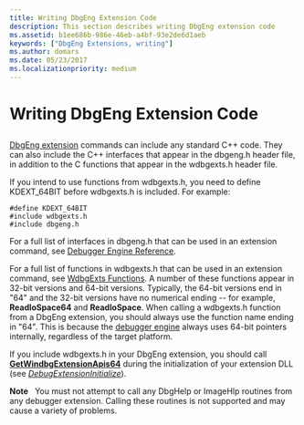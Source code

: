 ```yaml
---
title: Writing DbgEng Extension Code
description: This section describes writing DbgEng extension code
ms.assetid: b1ee686b-986e-46eb-a4bf-93e2de6d1aeb
keywords: ["DbgEng Extensions, writing"]
ms.author: domars
ms.date: 05/23/2017
ms.localizationpriority: medium
---
```


# Writing DbgEng Extension Code


## <span id="ddk_writing_dbgeng_extension_code_dbx"></span><span id="DDK_WRITING_DBGENG_EXTENSION_CODE_DBX"></span>


[DbgEng extension](debugger-engine-and-extension-apis.md) commands can include any standard C++ code. They can also include the C++ interfaces that appear in the dbgeng.h header file, in addition to the C functions that appear in the wdbgexts.h header file.

If you intend to use functions from wdbgexts.h, you need to define KDEXT\_64BIT before wdbgexts.h is included. For example:

```
#define KDEXT_64BIT 
#include wdbgexts.h 
#include dbgeng.h 
```

For a full list of interfaces in dbgeng.h that can be used in an extension command, see [Debugger Engine Reference](https://msdn.microsoft.com/library/windows/hardware/ff540540).

For a full list of functions in wdbgexts.h that can be used in an extension command, see [WdbgExts Functions](https://msdn.microsoft.com/library/windows/hardware/ff561258). A number of these functions appear in 32-bit versions and 64-bit versions. Typically, the 64-bit versions end in "64" and the 32-bit versions have no numerical ending -- for example, **ReadIoSpace64** and **ReadIoSpace**. When calling a wdbgexts.h function from a DbgEng extension, you should always use the function name ending in "64". This is because the [debugger engine](introduction.md#debugger-engine) always uses 64-bit pointers internally, regardless of the target platform.

If you include wdbgexts.h in your DbgEng extension, you should call [**GetWindbgExtensionApis64**](https://msdn.microsoft.com/library/windows/hardware/ff549510) during the initialization of your extension DLL (see [*DebugExtensionInitialize*](https://msdn.microsoft.com/library/windows/hardware/ff540476)).

**Note**   You must not attempt to call any DbgHelp or ImageHlp routines from any debugger extension. Calling these routines is not supported and may cause a variety of problems.

 

 

 






